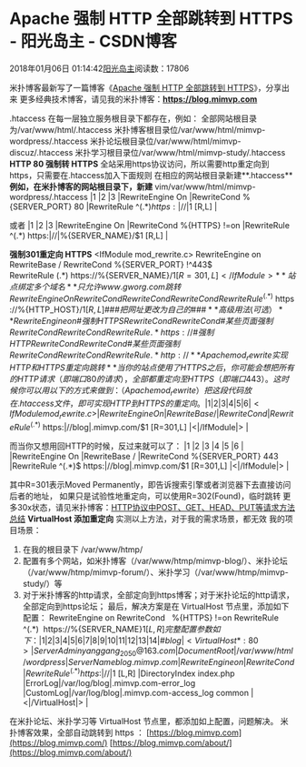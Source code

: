 
# Apache 强制 HTTP 全部跳转到 HTTPS - 阳光岛主 - CSDN博客

2018年01月06日 01:14:42[阳光岛主](https://me.csdn.net/sunboy_2050)阅读数：17806


米扑博客最新写了一篇博客《[Apache 强制 HTTP 全部跳转到 HTTPS](https://blog.mimvp.com/article/20403.html)》，分享出来
更多经典技术博客，请见我的米扑博客：**https://blog.mimvp.com**

.htaccess 在每一层独立服务根目录下都存在，例如：
全部网站根目录为/var/www/html/.htaccess
米扑博客根目录位/var/www/html/mimvp-wordpress/.htaccess
米扑论坛根目录位/var/www/html/mimvp-discuz/.htaccess
米扑学习根目录位/var/www/html/mimvp-study/.htaccess
**HTTP 80 强制转 HTTPS**
全站采用https协议访问，所以需要http重定向到https，只需要在.htaccess加入下面规则
在相应的网站根目录新建**.htaccess**
**例如，在米扑博客的网站根目录下，新建**
vim/var/www/html/mimvp-wordpress/.htaccess
|1
|2
|3
|RewriteEngine On
|RewriteCond %{SERVER_PORT} 80
|RewriteRule ^(.*)$ https:|//|%{HTTP_HOST}/$1 [R,L]
|

或者
|1
|2
|3
|RewriteEngine On
|RewriteCond %{HTTPS} !=on
|RewriteRule ^(.*) https:|//|%{SERVER_NAME}/$1 [R,L]
|


**强制301重定向 HTTPS**
<IfModule mod_rewrite.c>
RewriteEngine on
RewriteBase /
RewriteCond %{SERVER_PORT} !^443$
RewriteRule (.*) https://%{SERVER_NAME}/$1 [R=301,L]
</IfModule>
**站点绑定多个域名**
只允许www.gworg.com 跳转
RewriteEngine On
RewriteCond %{SERVER_PORT} 80
RewriteCond %{HTTP_HOST} ^example.com [NC,OR]
RewriteCond %{HTTP_HOST} ^www.example.com [NC]
RewriteRule ^(.*)$ https://%{HTTP_HOST}/$1 [R,L]\#\#\#把网址更改为自己的\#\#\#
**高级用法 (可选）**
RewriteEngine on
\# 强制HTTPS
RewriteCond %{HTTPS} !=on [OR]
RewriteCond %{SERVER_PORT} 80
\# 某些页面强制
RewriteCond %{REQUEST_URI} ^something_secure [OR]
RewriteCond %{REQUEST_URI} ^something_else_secure
RewriteRule .* https://%{SERVER_NAME}%{REQUEST_URI} [R=301,L]
\# 强制HTTP
RewriteCond %{HTTPS} =on [OR]
RewriteCond %{SERVER_PORT} 443
\# 某些页面强制
RewriteCond %{REQUEST_URI} ^something_public [OR]
RewriteCond %{REQUEST_URI} ^something_else_public
RewriteRule .* http://%{SERVER_NAME}%{REQUEST_URI} [R=301,L]
**Apache mod_rewrite实现HTTP和HTTPS重定向跳转**
当你的站点使用了HTTPS之后，你可能会想把所有的HTTP请求（即端口80的请求），全部都重定向至HTTPS（即端口443）。这时候你可以用以下的方式来做到：（Apache mod_rewrite）
把这段代码放在.htaccess文件，即可实现HTTP到HTTPS的重定向。
|1
|2
|3
|4
|5
|6
|<IfModule mod_rewrite.c>
|RewriteEngine On
|RewriteBase /
|RewriteCond %{SERVER_PORT} 80
|RewriteRule ^(.*)$ https:|//blog|.mimvp.com/$1 [R=301,L]
|<|/IfModule|>
|

而当你又想用回HTTP的时候，反过来就可以了：
|1
|2
|3
|4
|5
|6
|<IfModule mod_rewrite.c>
|RewriteEngine On
|RewriteBase /
|RewriteCond %{SERVER_PORT} 443
|RewriteRule ^(.*)$ https:|//blog|.mimvp.com/$1 [R=301,L]
|<|/IfModule|>
|

其中R=301表示Moved Permanently，即告诉搜索引擎或者浏览器下去直接访问后者的地址，
如果只是试验性地重定向，可以使用R=302(Found)，临时跳转
更多30x状态，请见米扑博客：[HTTP协议中POST、GET、HEAD、PUT等请求方法总结](https://blog.mimvp.com/2014/04/http-protocol-in-the-post-get-head-put-and-other-request-methods/)
**VirtualHost 添加重定向**
实测以上方法，对于我的需求场景，都无效
我的项目场景：
1. 在我的根目录下 /var/www/htmp/
2. 配置有多个网站，如米扑博客（/var/www/htmp/mimvp-blog/）、米扑论坛（/var/www/htmp/mimvp-forum/）、米扑学习（/var/www/htmp/mimvp-study/）等
3. 对于米扑博客的http请求，全部定向到https博客；对于米扑论坛的http请求，全部定向到https论坛；
最后，解决方案是在 VirtualHost 节点里，添加如下配置：
RewriteEngine on
RewriteCond   %{HTTPS} !=on
RewriteRule   ^(.*)  https://%{SERVER_NAME}$1 [L,R]
完整配置参数如下：
|1
|2
|3
|4
|5
|6
|7
|8
|9
|10
|11
|12
|13
|14
|\# blog
|<VirtualHost *:80>
|ServerAdmin yanggang_2050@163.com
|DocumentRoot|/var/www/html/wordpress
|ServerName blog.mimvp.com
|RewriteEngine on
|RewriteCond   %{HTTPS} !=on
|RewriteRule   ^(.*)  https:|//|%{SERVER_NAME}$1 [L,R]
|DirectoryIndex index.php
|ErrorLog|/var/log/blog|.mimvp.com-error_log
|CustomLog|/var/log/blog|.mimvp.com-access_log common
|<|/VirtualHost|>
|

在米扑论坛、米扑学习等 VirtualHost 节点里，都添加如上配置，问题解决。
米扑博客效果，全部自动跳转到 https ：
[https://blog.mimvp.com](https://blog.mimvp.com/)
[https://blog.mimvp.com/about/](https://blog.mimvp.com/about/)


